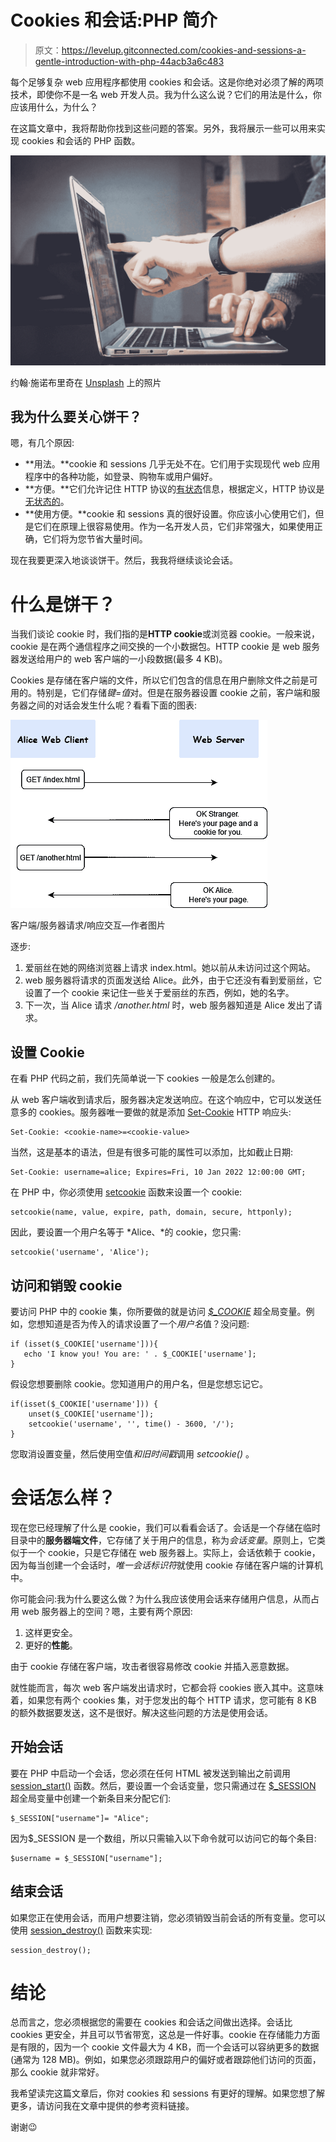 # Cookies 和会话:PHP 简介

> 原文：<https://levelup.gitconnected.com/cookies-and-sessions-a-gentle-introduction-with-php-44acb3a6c483>

每个足够复杂 web 应用程序都使用 cookies 和会话。这是你绝对必须了解的两项技术，即使你不是一名 web 开发人员。我为什么这么说？它们的用法是什么，你应该用什么，为什么？

在这篇文章中，我将帮助你找到这些问题的答案。另外，我将展示一些可以用来实现 cookies 和会话的 PHP 函数。

![](img/09c49edf69f451dc08036db9e8287859.png)

约翰·施诺布里奇在 [Unsplash](https://unsplash.com?utm_source=medium&utm_medium=referral) 上的照片

## 我为什么要关心饼干？

嗯，有几个原因:

*   **用法。**cookie 和 sessions 几乎无处不在。它们用于实现现代 web 应用程序中的各种功能，如登录、购物车或用户偏好。
*   **方便。**它们允许记住 HTTP 协议的[有状态](https://en.wikipedia.org/wiki/Stateless_protocol)信息，根据定义，HTTP 协议是[无状态的](https://en.wikipedia.org/wiki/Stateless_protocol)。
*   **使用方便。**cookie 和 sessions 真的很好设置。你应该小心使用它们，但是它们在原理上很容易使用。作为一名开发人员，它们非常强大，如果使用正确，它们将为您节省大量时间。

现在我要更深入地谈谈饼干。然后，我我将继续谈论会话。

# **什么是饼干？**

当我们谈论 cookie 时，我们指的是**HTTP cookie**或浏览器 cookie。一般来说，cookie 是在两个通信程序之间交换的一个小数据包。HTTP cookie 是 web 服务器发送给用户的 web 客户端的一小段数据(最多 4 KB)。

Cookies 是存储在客户端的文件，所以它们包含的信息在用户删除文件之前是可用的。特别是，它们存储*键=值*对。但是在服务器设置 cookie 之前，客户端和服务器之间的对话会发生什么呢？看看下面的图表:

![](img/2443a7e79ea454ae5be93d837fa2d0aa.png)

客户端/服务器请求/响应交互—作者图片

逐步:

1.  爱丽丝在她的网络浏览器上请求 index.html。她以前从未访问过这个网站。
2.  web 服务器将请求的页面发送给 Alice。此外，由于它还没有看到爱丽丝，它设置了一个 cookie 来记住一些关于爱丽丝的东西，例如，她的名字。
3.  下一次，当 Alice 请求 */another.html* 时，web 服务器知道是 Alice 发出了请求。

## 设置 Cookie

在看 PHP 代码之前，我们先简单说一下 cookies 一般是怎么创建的。

从 web 客户端收到请求后，服务器决定发送响应。在这个响应中，它可以发送任意多的 cookies。服务器唯一要做的就是添加 [Set-Cookie](https://developer.mozilla.org/en-US/docs/Web/HTTP/Headers/Set-Cookie) HTTP 响应头:

```
Set-Cookie: <cookie-name>=<cookie-value>
```

当然，这是基本的语法，但是有很多可能的属性可以添加，比如截止日期:

```
Set-Cookie: username=alice; Expires=Fri, 10 Jan 2022 12:00:00 GMT;
```

在 PHP 中，你必须使用 [setcookie](https://www.php.net/manual/en/function.setcookie.php) 函数来设置一个 cookie:

```
setcookie(name, value, expire, path, domain, secure, httponly);
```

因此，要设置一个用户名等于 *Alice、*的 cookie，您只需:

```
setcookie('username', 'Alice');
```

## 访问和销毁 cookie

要访问 PHP 中的 cookie 集，你所要做的就是访问 [*$_COOKIE*](https://www.php.net/manual/en/reserved.variables.cookies.php) 超全局变量。例如，您想知道是否为传入的请求设置了一个*用户名*值？没问题:

```
if (isset($_COOKIE['username'])){
   echo 'I know you! You are: ' . $_COOKIE['username'];
}
```

假设您想要删除 cookie。您知道用户的用户名，但是您想忘记它。

```
if(isset($_COOKIE['username'])) {
    unset($_COOKIE['username']);
    setcookie('username', '', time() - 3600, '/');
}
```

您取消设置变量，然后使用空值*和旧时间戳*调用 *setcookie()* 。

# 会话怎么样？

现在您已经理解了什么是 cookie，我们可以看看会话了。会话是一个存储在临时目录中的**服务器端文件**，它存储了关于用户的信息，称为*会话变量*。原则上，它类似于一个 cookie，只是它存储在 web 服务器上。实际上，会话依赖于 cookie，因为每当创建一个会话时，*唯一会话标识符*就使用 cookie 存储在客户端的计算机中。

你可能会问:我为什么要这么做？为什么我应该使用会话来存储用户信息，从而占用 web 服务器上的空间？嗯，主要有两个原因:

1.  这样更安全。
2.  更好的**性能**。

由于 cookie 存储在客户端，攻击者很容易修改 cookie 并插入恶意数据。

就性能而言，每次 web 客户端发出请求时，它都会将 cookies 嵌入其中。这意味着，如果您有两个 cookies 集，对于您发出的每个 HTTP 请求，您可能有 8 KB 的额外数据要发送，这不是很好。解决这些问题的方法是使用会话。

## 开始会话

要在 PHP 中启动一个会话，您必须在任何 HTML 被发送到输出之前调用 [session_start()](https://www.php.net/manual/en/function.session-start.php) 函数。然后，要设置一个会话变量，您只需通过在 [$_SESSION](https://www.php.net/manual/en/reserved.variables.session.php) 超全局变量中创建一个新条目来分配它们:

```
$_SESSION["username"]= "Alice";
```

因为$_SESSION 是一个数组，所以只需输入以下命令就可以访问它的每个条目:

```
$username = $_SESSION["username"];
```

## 结束会话

如果您正在使用会话，而用户想要注销，您必须销毁当前会话的所有变量。您可以使用 [session_destroy()](https://www.php.net/manual/en/function.session-destroy.php) 函数来实现:

```
session_destroy();
```

# 结论

总而言之，您必须根据您的需要在 cookies 和会话之间做出选择。会话比 cookies 更安全，并且可以节省带宽，这总是一件好事。cookie 在存储能力方面是有限的，因为一个 cookie 文件最大为 4 KB，而一个会话可以容纳更多的数据(通常为 128 MB)。例如，如果您必须跟踪用户的偏好或者跟踪他们访问的页面，那么 cookie 就非常好。

我希望读完这篇文章后，你对 cookies 和 sessions 有更好的理解。如果您想了解更多，请访问我在文章中提供的参考资料链接。

谢谢😉